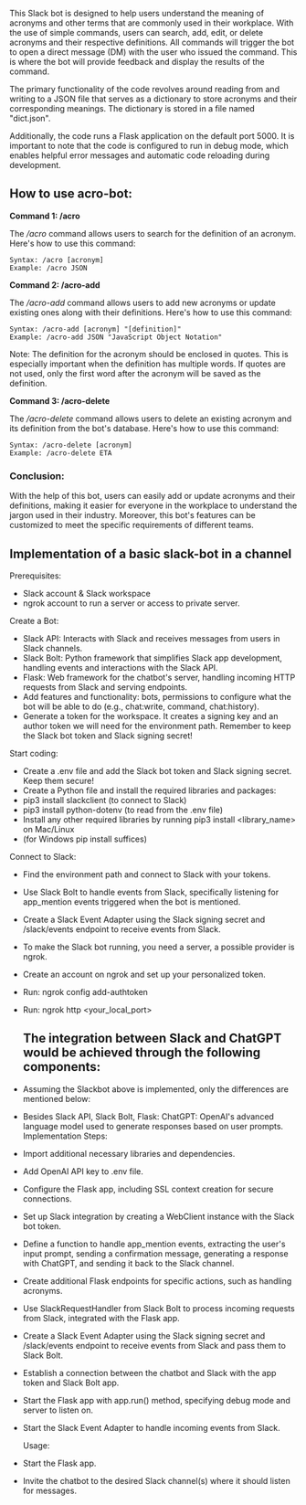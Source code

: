 This Slack bot is designed to help users understand the meaning of acronyms and other terms that are commonly used in their workplace. With the use of simple commands, users can search, add, edit, or delete acronyms and their respective definitions. All commands will trigger the bot to open a direct message (DM) with the user who issued the command. This is where the bot will provide feedback and display the results of the command.

The primary functionality of the code revolves around reading from and writing to a JSON file that serves as a dictionary to store acronyms and their corresponding meanings. The dictionary is stored in a file named "dict.json".

Additionally, the code runs a Flask application on the default port 5000. It is important to note that the code is configured to run in debug mode, which enables helpful error messages and automatic code reloading during development.

## How to use acro-bot:
**Command 1: /acro**
  
The _/acro_ command allows users to search for the definition of an acronym. Here's how to use this command:
```
Syntax: /acro [acronym]
Example: /acro JSON
```
**Command 2: /acro-add**

The _/acro-add_ command allows users to add new acronyms or update existing ones along with their definitions. Here's how to use this command:
```
Syntax: /acro-add [acronym] "[definition]"
Example: /acro-add JSON "JavaScript Object Notation"
```
Note: The definition for the acronym should be enclosed in quotes. This is especially important when the definition has multiple words. If quotes are not used, only the first word after the acronym will be saved as the definition.

**Command 3: /acro-delete**

The _/acro-delete_ command allows users to delete an existing acronym and its definition from the bot's database. Here's how to use this command:
```
Syntax: /acro-delete [acronym]
Example: /acro-delete ETA
```
### Conclusion:
With the help of this bot, users can easily add or update acronyms and their definitions, making it easier for everyone in the workplace to understand the jargon used in their industry. Moreover, this bot's features can be customized to meet the specific requirements of different teams.

## Implementation of a basic slack-bot in a channel
Prerequisites:
- Slack account & Slack workspace
- ngrok account to run a server or access to private server.

Create a Bot:
- Slack API: Interacts with Slack and receives messages from users in Slack channels.
- Slack Bolt: Python framework that simplifies Slack app development, handling events and interactions with the Slack API.
- Flask: Web framework for the chatbot's server, handling incoming HTTP requests from Slack and serving endpoints.
- Add features and functionality: bots, permissions to configure what the bot will be able to do (e.g., chat:write, command, chat:history).
- Generate a token for the workspace. It creates a signing key and an author token we will need for the environment path. Remember to keep the Slack bot token and Slack signing secret!

Start coding:
- Create a .env file and add the Slack bot token and Slack signing secret. Keep them secure!
- Create a Python file and install the required libraries and packages:
- pip3 install slackclient (to connect to Slack)
- pip3 install python-dotenv (to read from the .env file)
- Install any other required libraries by running pip3 install <library_name> on Mac/Linux 
- (for Windows pip install <library name> suffices)

Connect to Slack:
- Find the environment path and connect to Slack with your tokens.
- Use Slack Bolt to handle events from Slack, specifically listening for app_mention events triggered when the bot is mentioned.
- Create a Slack Event Adapter using the Slack signing secret and /slack/events endpoint to receive events from Slack.
- To make the Slack bot running, you need a server, a possible provider is ngrok.
- Create an account on ngrok and set up your personalized token.
- Run: ngrok config add-authtoken <token>
- Run: ngrok http <your_local_port>
  
  ## The integration between Slack and ChatGPT would be achieved through the following components:
 
- Assuming the Slackbot above is implemented, only the differences are mentioned below:
- Besides Slack API, Slack Bolt, Flask:
  ChatGPT: OpenAI's advanced language model used to generate responses based on user prompts.
  Implementation Steps:
- Import additional necessary libraries and dependencies.
- Add OpenAI API key to .env file.
- Configure the Flask app, including SSL context creation for secure connections.
- Set up Slack integration by creating a WebClient instance with the Slack bot token.
- Define a function to handle app_mention events, extracting the user's input prompt, sending a confirmation message, generating a response with ChatGPT, and sending it back to the Slack channel.
- Create additional Flask endpoints for specific actions, such as handling acronyms.
- Use SlackRequestHandler from Slack Bolt to process incoming requests from Slack, integrated with the Flask app.
- Create a Slack Event Adapter using the Slack signing secret and /slack/events endpoint to receive events from Slack and pass them to Slack Bolt.
- Establish a connection between the chatbot and Slack with the app token and Slack Bolt app.
- Start the Flask app with app.run() method, specifying debug mode and server to listen on.
- Start the Slack Event Adapter to handle incoming events from Slack.

  Usage:
- Start the Flask app.
- Invite the chatbot to the desired Slack channel(s) where it should listen for messages.
